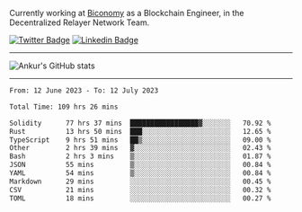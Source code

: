 Currently working at [Biconomy](https://biconomy.io/) as a Blockchain Engineer, in the Decentralized Relayer Network Team.

 [![Twitter Badge](https://img.shields.io/badge/-@ankurdubey521-1ca0f1?style=flat-square&labelColor=1ca0f1&logo=twitter&logoColor=white&link=https://twitter.com/ankurdubey521)](https://twitter.com/ankurdubey521) [![Linkedin Badge](https://img.shields.io/badge/-ankurdubey521-blue?style=flat-square&logo=Linkedin&logoColor=white&link=https://www.linkedin.com/in/ankurdubey521/)](https://www.linkedin.com/in/ankurdubey521/)

<hr/>

![Ankur's GitHub stats](https://github-readme-stats.vercel.app/api?username=ankurdubey521&count_private=true&theme=radical)

<hr/>

<!--START_SECTION:waka-->

```txt
From: 12 June 2023 - To: 12 July 2023

Total Time: 109 hrs 26 mins

Solidity      77 hrs 37 mins  █████████████████▓░░░░░░░   70.92 %
Rust          13 hrs 50 mins  ███░░░░░░░░░░░░░░░░░░░░░░   12.65 %
TypeScript    9 hrs 51 mins   ██▒░░░░░░░░░░░░░░░░░░░░░░   09.00 %
Other         2 hrs 39 mins   ▓░░░░░░░░░░░░░░░░░░░░░░░░   02.43 %
Bash          2 hrs 3 mins    ▒░░░░░░░░░░░░░░░░░░░░░░░░   01.87 %
JSON          55 mins         ▒░░░░░░░░░░░░░░░░░░░░░░░░   00.84 %
YAML          54 mins         ▒░░░░░░░░░░░░░░░░░░░░░░░░   00.84 %
Markdown      29 mins         ░░░░░░░░░░░░░░░░░░░░░░░░░   00.45 %
CSV           21 mins         ░░░░░░░░░░░░░░░░░░░░░░░░░   00.32 %
TOML          18 mins         ░░░░░░░░░░░░░░░░░░░░░░░░░   00.27 %
```

<!--END_SECTION:waka-->
